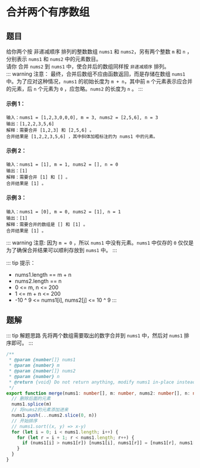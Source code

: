 # 合并两个有序数组

## 题目
给你两个按 非递减顺序 排列的整数数组 `nums1` 和 `nums2`，另有两个整数 `m` 和 `n` ，分别表示 `nums1` 和 `nums2` 中的元素数目。<br>
请你 合并 `nums2` 到 `nums1` 中，使合并后的数组同样按 `非递减顺序` 排列。<br>
::: warning 注意：
最终，合并后数组不应由函数返回，而是存储在数组 `nums1` 中。为了应对这种情况，`nums1` 的初始长度为 `m + n`，其中前 `m` 个元素表示应合并的元素，后 `n` 个元素为 `0` ，应忽略。`nums2` 的长度为 `n` 。
:::

#### 示例 1：
```
输入：nums1 = [1,2,3,0,0,0], m = 3, nums2 = [2,5,6], n = 3
输出：[1,2,2,3,5,6]
解释：需要合并 [1,2,3] 和 [2,5,6] 。
合并结果是 [1,2,2,3,5,6] ，其中斜体加粗标注的为 nums1 中的元素。
```

#### 示例 2：
```
输入：nums1 = [1], m = 1, nums2 = [], n = 0
输出：[1]
解释：需要合并 [1] 和 [] 。
合并结果是 [1] 。
```

#### 示例 3：
```
输入：nums1 = [0], m = 0, nums2 = [1], n = 1
输出：[1]
解释：需要合并的数组是 [] 和 [1] 。
合并结果是 [1] 。
```

::: warning 注意:
因为 `m = 0` ，所以 `nums1` 中没有元素。`nums1` 中仅存的 `0` 仅仅是为了确保合并结果可以顺利存放到 `nums1` 中。
:::

::: tip 提示：
- nums1.length == m + n
- nums2.length == n
- 0 <= m, n <= 200
- 1 <= m + n <= 200
- -10 ^ 9 <= nums1[i], nums2[j] <= 10 ^ 9
:::

## 题解
::: tip 解题思路
先将两个数组需要取出的数字合并到 `nums1` 中，然后对 `nums1` 排序即可。
:::

```ts
/**
 * @param {number[]} nums1
 * @param {number} m
 * @param {number[]} nums2
 * @param {number} n
 * @return {void} Do not return anything, modify nums1 in-place instead.
 */
export function merge(nums1: number[], m: number, nums2: number[], n: number): void {
  // 删除后面的元素
  nums1.splice(m)
  // 将nums2的元素添加进来
  nums1.push(...nums2.slice(0, n))
  // 开始排序
  // nums1.sort((x, y) => x-y)
  for (let i = 0; i < nums1.length; i++) {
    for (let r = i + 1; r < nums1.length; r++) {
      if (nums1[i] > nums1[r]) [nums1[i], nums1[r]] = [nums1[r], nums1[i]]
    }
  }
}
```
